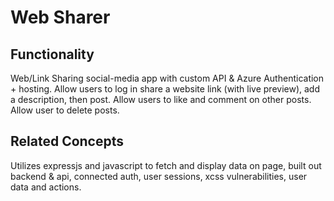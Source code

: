 # Web Sharer

## Functionality
Web/Link Sharing social-media app with custom API & Azure Authentication + hosting. Allow users to log in share a website link (with live preview), add a description, then post. Allow users to like and comment on other posts. Allow user to delete posts.

## Related Concepts
Utilizes expressjs and javascript to fetch and display data on page, built out backend & api, connected auth, user sessions, xcss vulnerabilities, user data and actions.

